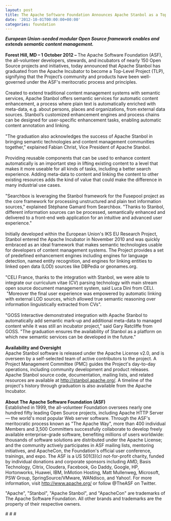 ```yaml
---
layout: post
title: The Apache Software Foundation Announces Apache Stanbol as a Top-Level Project
date: '2012-10-01T00:00:00+00:00'
categories: foundation
---
```

<div><b><i>European Union-seeded modular Open Source framework enables and extends semantic content management.</i></b></div> 
  <div><br /></div> 
  <div><b>Forest Hill, MD – 1 October 2012 – </b>The Apache Software Foundation (ASF), the all-volunteer developers, stewards, and incubators of nearly 150 Open Source projects and initiatives, today announced that Apache Stanbol has graduated from the Apache Incubator to become a Top-Level Project (TLP), signifying that the Project’s community and products have been well-governed under the ASF's meritocratic process and principles.</div> 
  <div><br /></div> 
  <div>Created to extend traditional content management systems with semantic services, Apache Stanbol offers semantic services for automatic content enhancement, a process where plain text is automatically enriched with meta-data, e.g. about persons, places and organizations, from external data sources. Stanbol’s customized enhancement engines and process chains can be designed for user-specific enhancement tasks, enabling automatic content annotation and linking.</div> 
  <div><br /></div> 
  <div>&quot;The graduation also acknowledges the success of Apache Stanbol in bringing semantic technologies and content management communities together,&quot; explained Fabian Christ, Vice President of Apache Stanbol.</div> 
  <div><br /></div> 
  <div>Providing reusable components that can be used to enhance content automatically is an important step in lifting existing content to a level that makes it more useable for all kinds of tasks, including a better search experience. Adding meta-data to content and linking the content to other existing resources adds the kind of value that could make the difference in many industrial use cases.</div> 
  <div><br /></div> 
  <div>&quot;Searchbox is leveraging the Stanbol framework for the Fusepool project as the core framework for processing unstructured and plain text information sources,&quot; explained Stéphane Gamard from Searchbox. &quot;Thanks to Stanbol, different information sources can be processed, semantically enhanced and delivered to a front-end web application for an intuitive and advanced user experience.&quot;</div> 
  <div><br /></div> 
  <div>Initially developed within the European Union's IKS EU Research Project, Stanbol entered the Apache Incubator in November 2010 and was quickly embraced as an ideal framework that makes semantic technologies usable for developers of content management systems. The Project provides a set of predefined enhancement engines including engines for language detection, named entity recognition, and engines for linking entities to linked open data (LOD) sources like DBPedia or geonames.org.</div> 
  <div><br /></div> 
  <div>&quot;CELI France, thanks to the integration with Stanbol, we were able to integrate our curriculum vitae (CV) parsing technology with main stream open source document management system, said Luca Dini from CELI. &nbsp;&quot;Moreover the final user experience was empowered by automatic linking with external LOD sources, which allowed true semantic reasoning over information linguistically extracted from CVs&quot;.</div> 
  <div><br /></div> 
  <div>&quot;GOSS Interactive demonstrated integration with Apache Stanbol to automatically add semantic mark-up and additional meta-data to managed content while it was still an incubator project,&quot; said Gary Ratcliffe from GOSS. &quot;The graduation ensures the availability of Stanbol as a platform on which new semantic services can be developed in the future.&quot;</div> 
  <div><br /></div> 
  <div><b>Availability and Oversight</b></div> 
  <div>Apache Stanbol software is released under the Apache License v2.0, and is overseen by a self-selected team of active contributors to the project. A Project Management Committee (PMC) guides the Project's day-to-day operations, including community development and product releases. Apache Stanbol source code, documentation, mailing lists, and related resources are available at <a href="http://stanbol.apache.org/">http://stanbol.apache.org/</a>. A timeline of the project's history through graduation is also available from the Apache Incubator.</div> 
  <div><br /></div> 
  <div><b>About The Apache Software Foundation (ASF)</b></div> 
  <div>Established in 1999, the all-volunteer Foundation oversees nearly one hundred fifty leading Open Source projects, including Apache HTTP Server — the world's most popular Web server software. Through the ASF's meritocratic process known as &quot;The Apache Way&quot;, more than 400 individual Members and 3,500 Committers successfully collaborate to develop freely available enterprise-grade software, benefiting millions of users worldwide: thousands of software solutions are distributed under the Apache License; and the community actively participates in ASF mailing lists, mentoring initiatives, and ApacheCon, the Foundation's official user conference, trainings, and expo. The ASF is a US 501(3)(c) not-for-profit charity, funded by individual donations and corporate sponsors including AMD, Basis Technology, Citrix, Cloudera, Facebook, Go Daddy, Google, HP, Hortonworks, Huawei, IBM, InMotion Hosting, Matt Mullenweg, Microsoft, PSW Group, SpringSource/VMware,&nbsp;WANdisco, and Yahoo!. For more information, visit <a href="http://www.apache.org/">http://www.apache.org/</a> or follow @TheASF on Twitter.</div> 
  <div> 
    <p>&quot;Apache&quot;,&nbsp;&quot;Stanbol&quot;,&nbsp;&quot;Apache Stanbol&quot;, and &quot;ApacheCon&quot; are trademarks of The Apache Software Foundation. All other brands and trademarks are the property of their respective owners.</p> 
    <p># # #</p> 
  </div>
